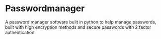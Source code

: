 # Passwordmanager
A password manager software built in python to help manage passwords, built with high encryption methods and secure passwords with 2 factor authentication.
